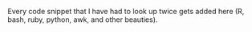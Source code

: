 Every code snippet that I have had to look up twice gets added here (R, bash, ruby, python, awk, and other beauties).